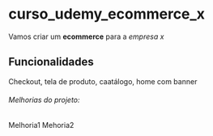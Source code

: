 # curso_udemy_ecommerce_x

Vamos criar um **ecommerce** para a _empresa x_

## Funcionalidades

Checkout, tela de produto, caatálogo, home com banner

###### Melhorias do projeto:

Melhoria1
Mehoria2

